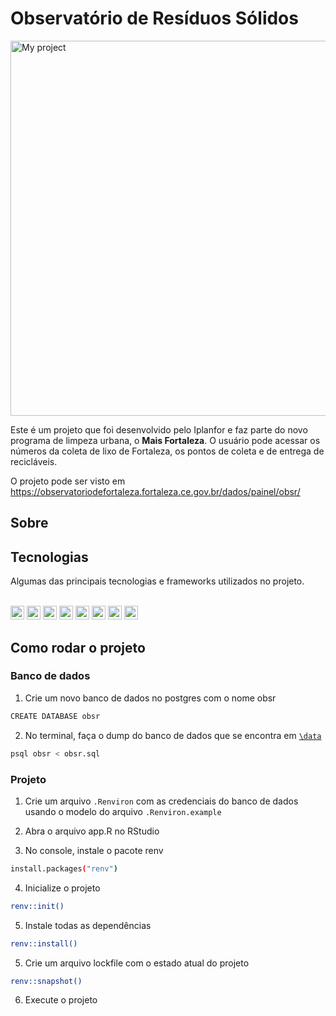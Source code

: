 # Observatório de Resíduos Sólidos

<img src="./www/presentation.gif" width="600px" alt="My project">

Este é um projeto que foi desenvolvido pelo Iplanfor e faz parte do novo programa de limpeza urbana, o **Mais Fortaleza**. O usuário pode acessar os números da coleta de lixo de Fortaleza, os pontos de coleta e de entrega de recicláveis.

O projeto pode ser visto em https://observatoriodefortaleza.fortaleza.ce.gov.br/dados/painel/obsr/


## Sobre

<!--- - Descrição mais detalhada (com bullets das principais features)
- O porque da existência do projeto.
- Pode incluir aqui também uma lista de features ainda não implementadas / próximos passos.<> -->


## Tecnologias

Algumas das principais tecnologias e frameworks utilizados no projeto.<br/><br/>

<div>
    <img src="https://img.shields.io/badge/R-276DC3?style=for-the-badge&logo=r&logoColor=white"
    height="22px" />
    <img src="https://img.shields.io/badge/RStudio-75AADB?style=for-the-badge&logo=RStudio&logoColor=white" height="22px" />
    <img src="https://img.shields.io/badge/Shiny-shinyapps.io-blue?style=flat&labelColor=white&logo=RStudio&logoColor=blue" height="22px" />
    <img src="https://img.shields.io/badge/Bootstrap-563D7C?style=for-the-badge&logo=bootstrap&logoColor=white" height="22px" />
    <img src="https://img.shields.io/badge/Leaflet-199900?style=for-the-badge&logo=Leaflet&logoColor=white" height="22px" />
    <img src="https://img.shields.io/badge/PostgreSQL-316192?style=for-the-badge&logo=postgresql&logoColor=white" height="22px" />
    <img src="https://img.shields.io/badge/Docker-2CA5E0?style=for-the-badge&logo=docker&logoColor=white" height="22px" />
    <img src="https://img.shields.io/badge/Figma-F24E1E?style=for-the-badge&logo=figma&logoColor=white" height="22px" />
</div>

## Como rodar o projeto

### Banco de dados

1. Crie um novo banco de dados no postgres com o nome obsr

```bash
CREATE DATABASE obsr
```

2. No terminal, faça o dump do banco de dados que se encontra em [`\data`](https://gitlab.com/DIOBS/obsr/dashboard/-/tree/main/data)

```bash
psql obsr < obsr.sql
```

### Projeto 

1. Crie um arquivo `.Renviron` com as credenciais do banco de dados usando o modelo do arquivo `.Renviron.example`

2. Abra o arquivo app.R no RStudio

3. No console, instale o pacote renv

```bash
install.packages("renv")
```

4. Inicialize o projeto

```bash
renv::init()
```

5. Instale todas as dependências

```bash
renv::install()
```

5. Crie um arquivo lockfile com o estado atual do projeto

```bash
renv::snapshot()
```

6. Execute o projeto

